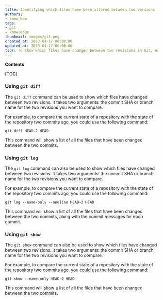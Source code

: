 ```yaml
---
title: Identifying which files have been altered between two versions
authors:
- know_how
tags:
- git
- knowledge
thumbnail: images/git.png
created_at: 2023-04-17 00:00:00
updated_at: 2023-04-17 00:00:00
tldr: To show which files have changed between two revisions in Git, use the `git diff` command.
---
```


**Contents**

[TOC]

### Using `git diff`

The `git diff` command can be used to show which files have changed between two revisions. It takes two arguments: the commit SHA or branch name for the two revisions you want to compare.

For example, to compare the current state of a repository with the state of the repository two commits ago, you could use the following command:

`git diff HEAD~2 HEAD`

This command will show a list of all the files that have been changed between the two commits.

### Using `git log`

The `git log` command can also be used to show which files have changed between two revisions. It takes two arguments: the commit SHA or branch name for the two revisions you want to compare.

For example, to compare the current state of a repository with the state of the repository two commits ago, you could use the following command:

`git log --name-only --oneline HEAD~2 HEAD`

This command will show a list of all the files that have been changed between the two commits, along with the commit messages for each commit.

### Using `git show`

The `git show` command can also be used to show which files have changed between two revisions. It takes two arguments: the commit SHA or branch name for the two revisions you want to compare.

For example, to compare the current state of a repository with the state of the repository two commits ago, you could use the following command:

`git show --name-only HEAD~2 HEAD`

This command will show a list of all the files that have been changed between the two commits.
